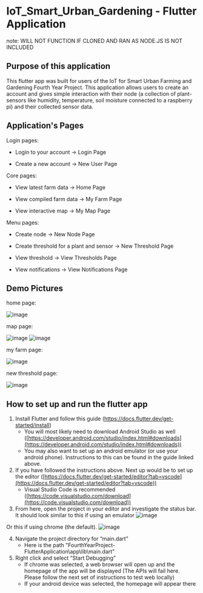 # IoT_Smart_Urban_Gardening - Flutter Application

note: WILL NOT FUNCTION IF CLONED AND RAN AS NODE.JS IS NOT INCLUDED

## Purpose of this application

This flutter app was built for users of the IoT for Smart Urban Farming and Gardening Fourth Year Project. This application allows users to create an account and gives simple interaction with their node (a collection of plant-sensors like humidity, temperature, soil moisture connected to a raspberry pi) and their collected sensor data. 

## Application's Pages

Login pages:

- Login to your account -> Login Page

- Create a new account -> New User Page

Core pages: 

- View latest farm data -> Home Page 

- View compiled farm data -> My Farm Page 

- View interactive map -> My Map Page 

Menu pages: 

- Create node -> New Node Page 

- Create threshold for a plant and sensor -> New Threshold Page 

- View threshold -> View Thresholds Page 

- View notifications -> View Notifications Page 

## Demo Pictures

home page:

![image](https://user-images.githubusercontent.com/50333978/167695283-9f18925f-cf13-4940-972f-665fe05de9e4.png)

map page:

![image](https://user-images.githubusercontent.com/50333978/167695364-adbd0cf0-e06f-4b61-84d1-cd0f3fd3dbab.png)
![image](https://user-images.githubusercontent.com/50333978/167695430-6edf8750-89bb-48c2-b098-ecad5f75c314.png)

my farm page:

![image](https://user-images.githubusercontent.com/50333978/167695460-41ac0401-0b6f-43f9-a832-d98852e2bf6b.png)

new threshold page:

![image](https://user-images.githubusercontent.com/50333978/167695528-3463c926-a722-4687-8e10-b972c825a177.png)

## How to set up and run the flutter app

1.	Install Flutter and follow this guide (https://docs.flutter.dev/get-started/install)
	- You will most likely need to download Android Studio as well ([https://developer.android.com/studio/index.html#downloads](https://developer.android.com/studio/index.html#downloads))
	- You may also want to set up an android emulator (or use your android phone). Instructions to this can be found in the guide linked above.
2.	 If you have followed the instructions above. Next up would be to set up the editor ([https://docs.flutter.dev/get-started/editor?tab=vscode](https://docs.flutter.dev/get-started/editor?tab=vscode))
		- Visual Studio Code is recommended ([https://code.visualstudio.com/download](https://code.visualstudio.com/download))
3. From here, open the project in your editor and investigate the status bar. It should look similar to this if using an emulator
![image](https://user-images.githubusercontent.com/48695650/162821163-e32968fb-720e-45a7-a23d-1b25b9b19265.png)

Or this if using chrome (the default).
![image](https://user-images.githubusercontent.com/48695650/162821234-036e0dda-186f-4a26-ac96-5e70455300f5.png)

4. Navigate the project directory for “main.dart”
	- Here is the path "FourthYearProject-FlutterApplication\app\lib\main.dart"
5. Right click and select “Start Debugging”
	- If chrome was selected, a web browser will open up and the homepage of the app will be displayed (The APIs will fail here. Please follow the next set of instructions to test web locally)
	- If your android device was selected, the homepage will appear there

